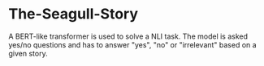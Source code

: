 # The-Seagull-Story
A BERT-like transformer is used to solve a NLI task. The model is asked yes/no questions and has to answer "yes", "no" or "irrelevant" based on a given story.
